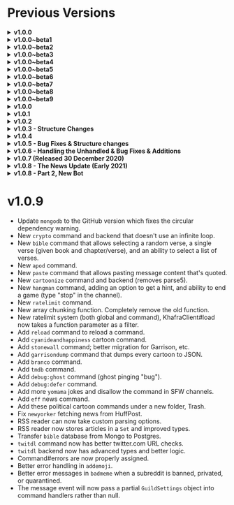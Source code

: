 # Previous Versions

<details><summary><b>v1.0.0</b></summary>

* Initial Release
* Guild settings in progress.
* Few commands.
* Bot structure is relatively close to finished.
* Prefix support.
</details>

<details><summary><b>v1.0.0~beta1</b></summary>

* Added custom reacts to GuildSettings.
* Embeds are derived from common characteristics.
* Build scripts are now available for ease of access.
* Intelligently caches GuildSettings.
* Lots of logic and parsing errors were fixed.
</details>

<details><summary><b>v1.0.0~beta2</b></summary>

* Cleanup on some commands and functions.
* GuildSettings: react to a message for a role. New message, old message, guild emoji, unicode emoji. Tweak this setting to your liking.
* Include typings for twemoji-parser.
* Remove inferred return types, add in other types.
</details>

<details><summary><b>v1.0.0~beta3</b></summary>

* Ban now accepts a mention or a user's ID.
* Fixed a few permission issues.
* Better way of getting a user's avatar.
* Default permissions for commands are automatically added.
* GuildSettings: react roles are now stable, and many issues have been resolved.
</details>

<details><summary><b>v1.0.0~beta4</b></summary>

* Split events into separate files.
* Add in a cooldown for commands.
* Removing a reaction from a react role will now remove the role.
* ``loadCommands`` now works on nested directories and no longer requires arguments.
* ``Sanitize`` has been removed from the ``Command`` class.
* Token is loaded from environment variables instead of ``KhafraClient``.
* Add ``mdn`` command for searching Mozilla Development Network easily.
* Add ``npm`` command for searching npmjs.com.
* Functional date formatter without external dependencies.
</details>

<details><summary><b>v1.0.0~beta5</b></summary>

* Add in Spotify command.
* Use ``node-fetch`` for http requests. 
* Remove as many ``any`` types as possible.
* Separate types/interfaces in a separate folder.
* Fix a missing permissions bug in both messageReactionAdd and messageReactionRemove events.
* Fixed randomreacts not working.
* Remove member from random reacts.
* Remove a role react.
</details>

<details><summary><b>v1.0.0~beta6</b></summary>

* Spotify command now defaults to the current song playing if no query is provided.
* Add in a ``role`` command, similar to user/server/channel lookup.
* Remove ``formatEmbed`` method from all commands that implemented it.
* Add in ``cowsay`` command with Tux and head-in options.
* Add in ``poll`` command to create polls.
* Add in ``discrim`` command to find users with a given discriminator.
* Only fetch columns needed from the database when fetching guild settings.
* Compile TypeScript to ESNext instead of ES6.
* Add in ``tictactoe`` command. For now you can only play against the bot.
* Add in ``help`` command for a description and example(s) of usage.
* Add in ``meepcraft`` command to get the number of players on MeepCraft. Routes request through a proxy.
</details>

<details><summary><b>v1.0.0~beta7</b></summary>

* Add in ability to ``blacklist`` commands for a user, channel, or entirety of the guild.
* Add in ability to ``whitelist`` commands for a user or channel.
* Add in different ``cowsay`` types.
* Add in ``pocket`` commands which is a partial wrapper for the GetPocket.com API.
* MongoDB handles Pocket command(s). SQLite3 still handles guildsettings.
* Add in ``tags`` command. Small snippets of text that can be returned at any given point.
* Remove useless permission checks in commands.
* ``meepcraft`` command caches latest results for 5 minutes.
* ``tictactoe`` command will intelligently pick spots now.
* ``tictactoe`` will no longer freeze if it's a draw.
* Fixed issue where bot would give cooldowns if a valid command used a different prefix. For example: `+help` would issue a cooldown on the `help` command if the prefix was `!`.
</details>

<details><summary><b>v1.0.0~beta8</b></summary>

* Added ``pocketadd`` to add articles, videos, or images to your Pocket list!
* ``pocketinit`` is now faster.
* Rename .i.ts files to .d.ts so they aren't transpiled.
* ``messagereact`` is now split into two commands: ``messagereact`` and ``messagereactmessage``. This fixes an issue where a message ID could never be fetched, unless it was in the current channel. GuildSettings will no longer store message content either, as it was unused. 
* On ``messageReactionAdd`` events, if the user isn't manageable by the client, it will (attempt) to DM the user to explain the issue and how to correct it.
* Commands that use the date formatter will now show the timezone (in GMT) and are in 12-hour times rather than 24-hours.
* Fixed a logic error in the ``ban`` command that would incorrectly check which member was bannable.
* Incorrect time inputs in ``ban`` will no longer throw an error.
* Cooldown messages will now tell the user the remaining time until they can use the command again.
* ``list`` command now sorts by category, making it much better.
* Add in ``insights``, which are similar to Discord's insights.
* Replace global ``isNaN`` with ``Number.isNaN``.
* Add in ``trivia``, ``triviahelp``, and ``trivialist`` commands.
</details>

<details><summary><b>v1.0.0~beta9</b></summary>

* Fixed ``Trivia`` types being compiled.
* MDN command now uses an official search API which I detail [here](https://github.com/Anish-Shobith/mdn-api/issues/2#issuecomment-671545742).
* Fix regressions where ``Number.isNaN`` was used rather than global ``isNaN``.
* Add in ``minesweeper`` command.
* Add in ``nytimes`` command that fetches the most popular articles of the day.
* ``tag`` command will no longer throw an error if no arguments are provided.
* ``Proxy`` helper is now written in ts.
* Add in ``weather`` command.
* ``cowsay`` will no longer crash when a type if given but no text (ie. ``cowsay tux`` would crash).
* Embeds are now easier.
* Add in ``whatisnpm`` command.
* ``help`` command now lists aliases.
</details>

<details><summary><b>v1.0.0</b></summary>

* Add in ``connect4`` command.
* ``npm`` will no longer crash when invalid packages are queried.
* Commands now work in DMs that aren't marked guild only.
* ``tictactoe`` command will no longer throw an error if the game message was deleted.
* [copy](./scripts/copy.js) is fixed for Windows.
* Add in ``theguardian`` command to search for articles given a date (optional) and a query.
* Add in ``insightsgraph`` command.
* Add in ``warn``, ``getwarns`` and ``setwarn`` commands. ``Setwarn`` will set the number of warning points a user must obtain before getting kicked. ``Getwarn`` will get warnings from another user (if user has KICK_MEMBERS perms) or their own warnings.
* MongoDB now allows username/password authentication.
* Add in ``slots`` command.
* Add in ``youtube`` command that searches for YouTube videos.
* Replace SQLite3 with MongoDB. Remove GuildSettings that were likely buggy, untested, or I weren't happy with.
* Message handler now checks if the first argument has a command name in it. Basically, GuildSettings aren't fetched on every message anymore.
* Add in ``rollingstones`` command to search for the top 500 songs for all time.
* Split functions into separate packages.
* Add in ``giverole`` command, which is a custom command to give a user a role when they use a command.
* Fix all modules using ``RoleManager.fetch`` (Discord.js function), which can return ``Role | null | RoleManager``.
* ``tsconfig.json`` is now slightly more strict.
* Fix ``mask`` throwing an error on message URLs without embeds. Also, it now lists all embeds in a message instead of only one.
* Add in ``bible`` command.
* Replace string to day function in ``ban`` with ``ms``, which happens to be installed already.
* Add in ``enable``, ``disable``, ``unenable``, and ``undisable`` commands. 
* Added typings for all database collections.
</details>

<details><summary><b>v1.0.1</b></summary>

* Remove most casts to ``any|any[]``. Must be kept in ``Proxy`` helper since its types are trash.
* Remove incorrect types in new Settings commands.
* Remove casts in MessageReaction events that no longer need to be inferred.
* Remove types from ``Bible`` package that were from ``BadMeme``.
* MineSweeper helper will no longer mix ``number`` and ``string`` types.
* Enable ``noImplicitAny`` by default!
* ``TicTacToe`` command has been rewritten and can now be played against the bot or another user! This also fixed a bug when the bot would check for the best spot to go.
</details>

<details><summary><b>v1.0.2</b></summary>

* Add in [config](./config.json) file to configure bot owner and embed colors.
* Fix an issue in the ``Message`` event that would throw an error.
* Add in ``theonion`` command.
* Add in ``wikipedia`` command.
* Add in ``members`` command which is a smaller way of viewing member count.
* Change insight graph file type to JPG and let matplotlib optimize it. 
* Added a logger for future debugging of issues. Deleted on ``npm run dev:build``.
* Added ``pm2`` configuration and edited production run script to use it.
* Add in ``steal`` command to take an emoji from another server and create one on the current server.
</details>

<details><summary><b>v1.0.3 - Structure Changes</b></summary>

* Add in ``synergismstats`` command.
* ``channelinfo`` now works on VoiceChannels and NewsChannels.
* Add in basic rate-limiting in ``MessageReactionAdd`` and ``MessageReactionRemove`` events to prevent spam.
* Custom commands will now give confirmation on success.
* Cooldowns are now limited to number of commands a minute rather than a set time. Users can use up to 5 commands a minute (1 every 12 seconds) and a guild is limited to 15 commands a minute (1 every 4 seconds). 
* Cooldowns now apply to commands in DM and custom guild commands. Same rates as normal commands (DM counts as user cooldown).
* Log info on rate-limits.
* ``ban`` can now ban members not in the guild and will prevent errors when the days to clear messages is over 7.
* Custom commands now accept a message on success and the message allows simple formatting. Put ``{user}`` in the message to replace with a mention of the person receiving the role.
* Fix potential errors in ``MessageReactionAdd`` and ``MessageReactionRemove`` events if the message was deleted before a partial reaction could be fetched.
* Re-worked permissions to use native Discord.js loops for checking multiple permissions.
* Re-worked message event to be more readable and maintainable.
* Guild Settings are no longer checked in DMs.
* ``Sanitize`` function now includes updated permissions.
* Fixed a crash in DMs when using ``BadMeme``.
* Fixed a crash in DMs when using ``userinfo``.
* Re-worked Date formatting Utility function. Improved readability and the code is structured better to not rely on so many hard-coded values (for example: string lengths).
* ``Proxy`` util removes last ``as any`` declaration.
</details>

<details><summary><b>v1.0.4</b></summary>

* Fix concatenation ordering bug in ``Date`` when formatting months.
* Add ``meepmember`` command.
* Fix ``emoji`` command returning no response when no emojis are provided.
* Remove ``cooldown`` option in Commands.
* Add build scripts for Linux.
* Fix an error with ``InsightsGraph`` when a guild had no members joined/left yet.
* Trim strings in ``load.env`` utility function.
* Remove ``insightsinit``. Insights are now tracked automatically.
* Upsert documents for all Guild Settings.
* Add in ``dev:run`` and ``prod:run`` scripts for running the bot without transpiling.
* ``Wikipedia`` command will now give better, more in-depth results. If no results are found it will revert to the old API.
* ``Trivia`` now accepts answer numbers as answers (1, 2, 3, 4, etc.), allows category names or IDs, and is all around better.
* Default prefix can be changed in the [config](./config.json) file.
* ``Tags`` and all helper commands have been rewritten:
1. Subcommands now work. For example, ``tags create`` and ``tagscreate`` perform the same action.
2. Fixed a potential crash in ``tagsinfo`` when no arguments were provided. At the very least it checks if arguments are passed.
3. ``tags info`` now shows transfer history (of latest transfer) to prevent trolls. 
4. ``tagsinit`` has been removed. Tags can be created without extra steps.
* Fix an issue in the message event that would throw an error.
* Custom commands are included in their own cooldown now.
* React roles are now logged.
* Remove ``rollingstones`` command.
* Add in a minimum and optional max arguments settings per command.
</details>

<details><summary><b>v1.0.5 - Bug Fixes & Structure changes</b></summary>

* Bot can be mentioned instead of using the prefix. Does not affect commands that rely on mentions.
* If no command is found, Khafra-Bot will suggest a replacement if any commands are similar. Only happens when the command is initialized by mentioning it, to prevent annoyances if another bot with the same prefix is in the server.
* Added bot intents.
* Max arguments for the ``unban`` has been fixed.
* Commands will now properly check permissions in NewsChannels.
* Extra guards in ``message`` to catch bad inputs early.
* ``badmeme`` now fetches the max amount of posts (100), and the cache now stores less, more relevant data. It will also reject on bad data.
* ``insightsdaily`` has been re-written. Now allows a user-inputted amount of days to check and requires ``VIEW_GUILD_INSIGHTS`` permission rather than ``ADMINISTRATOR``.
* Bump ``node-fetch`` to v2.6.1.
</details>

<details><summary><b>v1.0.6 - Handling the Unhandled & Bug Fixes & Additions</b></summary>

* Handle unhandled rejections without memory leaks.
* ``TextChannel | DMChannel | NewsChannel`` send methods will no longer throw errors on rejections. These methods are Proxied, modifying the prototype to return null and log the error if one occurs. No changes have to be made because it has the same type/return signatures already.
* ``Message#react`` will no longer throw errors similar to ``<Channel>.send``.
* ``clear`` command will now filter messages older than 2 weeks automatically.
* Get welcome/leave messages when a user joins, leaves, or is kicked from a guild.
* Fix multiple issues and replaced bad code when trying to get the correct mentioned user.
* ``user`` command can now fetch information from any Discord account, not just guild members. The old command is under the new name ``member``.
* Catch bad inputs earlier on.
* Add ``discover`` command.
* ``emoji`` command now works with Guild emojis and the emoji section of the ``server`` command has been removed.
* ``message`` event has once again been re-written to include better logic and updated code for guild settings.
* Inhibitors are now much easier to use and use less resources. Some commands can no longer be disabled or enabled.
* Embed is now part of the ``Command`` class and ``Embed.missing_args`` has been re-named to ``Embed.generic``.
* ``tsconfig`` is even more strict now.
* Method Proxy arguments now have a type.
* Cleaned up ``messageReactionAdd``/``messageReactionRemove`` events.
* ``Array.fill`` now infers types correctly, although I don't believe the reasoning it doesn't very valid. :/
* ``chunk`` and ``shuffle`` array functions have been moved to Utility functions.
* Removed useless parameter in ``TicTacToe`` game handler. 
* Add in boost tracking to join/leave messages.
* Logger can now handle any type of data passed to it.
* Enable/disable work for custom commands.
* Message event now incorporates ``guildOnly``, ``ownerOnly``, and actually checks the prefix. :/
* Requests in the ``meep`` command will be timed out after 30 seconds, preventing a pretty nasty bug.
* Replace sync ``fs`` methods with ``async`` where applicable. No performance difference since they were used only when they would be used once.
* ``fs#readFile(Sync)`` now uses the correct encoding to return a string rather than a buffer.
* Add in ``hangman`` command.
* No longer store KJV Bible locally.
* Remove ``copy`` script because it's no longer needed.
* Fixed ``build`` script not removing the ``build`` directory on linux.
* Import JSON using native TypeScript abilities now that it works.
* Trivia command has been re-written.
    * Fixes a bug where if two people answer a question in close proximity of time and the next question has the same answer, it won't be instantly answered.
    * Fixed a bug where a person could input a non-integer number of questions.
    * Questions are cached, and 50 of them will always be fetched from the API. Should help performance over multiple games.
    * Fixed a bug where you couldn't use the number of a category to start a game.
    * Questions are now stored in the database, saving time retrieving questions and no longer relies on API stability/reliability.
    * Bot owner can fetch all questions using the ``triviafetch`` command.
* Move ``Cowsay`` templates to a dedicated folders for bot assets.
* Elegant event handler.
* Help command is now useful.
* Added ``realShuffle`` array utility method that uses a better prng (newly added ``crypto#randomInt``). 
* Add ``crypto`` command.
* Fix ``Message#react`` Proxy.
* Ban command has been re-worked.
* Add in utility function for checking invalid numbers (Infinity, NaN, floats, unsafe integers, negatives).
* Replace ``html-entities`` with ``entities``. 
* Use built in ``Record`` type instead of ``{ [key: ...]: ... }``.
* New command loader that removes sync ``fs`` methods and does not recursively call itself.
* Environmental variables are no longer enumerable on ``process.env`` and fixes bad new line regex.
* Remove last ``export default`` syntax other than in commands. 
* Add in ``awards`` command which calculates the hypothetical cost of all the awards on a reddit post.
* Fixed commands still using the old embed structure.
* Add in ``strawpoll`` command. This command is awesome.
* Add in ``softban`` command.
* Typescript now transpiles to ESNext, letting us use all the new keywords!
* Remove ``https-proxy-agent`` and ``node-abort-controller`` in favor of native functions. 
* Add in ``trump`` and ``trumpkey`` commands.
* Remove ``meepmember`` command.
* DMs bot owner when the bot comes online.
* Fix "unknown member" error in ``messageReactionRemove`` and ``messageReactionAdd`` events.
* Fix fetch error when Coingecko has issues.
* Users are now limited to 6 commands a minute (instead of 7).
* New cooldown functionality that is much better. Old times are removed every 10 minutes or when a user uses a command or a command is used in a guild. Plus, code is much nicer and can be used anywhere in 2 steps. 
* ``messageReactionAdd`` and ``messageReactionRemove`` events will make significantly less API calls, preventing rate-limiting in certain cases.
* ``message`` event has been cleaned up, no functionality changes but is now much more manageable.
* Add in Kongregate chat relay. Not customizable and many values are hardcoded in.
* Add in ``kongroom`` command for the bot owner to change the chatroom the bot is currently in.
* Add ``lock``, ``ratelimit``, and ``yomama`` commands.
* Remove usage of deprecated ``URL#parse``.
* Fix ``guildMemberAdd`` and ``guildMemberRemove`` events if a guild had no database entry.
* Blacklist command has been split into four separate parts.
* Fix issue in ``cowsay`` command when a type was supplied without text.
* Add in refresh ability in ``whatisnpm`` command to refresh the cache.
* Add in ``nim`` command.
* Add in DuckDuckGo's ``bangs`` into a command.
* Add in debug commands.
* Fix ``hastebin`` command not working with new lines. Doing so, I realized there was some really bad logic in the message event for handling the prefix, and was also able to remove (one of?) the ugliest piece(s) of code remaining in the bot.
</details>

<details><summary><b>v1.0.7 (Released 30 December 2020)</b></summary>

* Add in ``avatar`` command.
* Add in Google ``translate`` command.
* Removed ``synergismsave`` command.
* ``loadEnv`` function removed since it wasn't needed.
* Allow multiple = signs for env variables.
* Fix ``NewsChannel#send`` not being proxied and catching errors.
* Add rule board.
* Reduce memory the badmeme cache uses by only caching properties used.
* Uses new reply ability in most cases.
* Add in ``quran`` command.
* Export ``isText`` helper function to utility file.
* Rewrite ``poll`` command.
* Permissions now require FLAGS to be used (or the corresponding number).
* ``Command.permissions`` have been moved to ``Command.settings.permissions``.
* Added static ``Command.permsFromBitField`` function for converting bitfield array to their string representations.
* Warning system has been updated to allow more customization (including deleting warnings now!).
    1. Disallows negative warning points to be given.
    2. Allows removing active warning points.
    3. Warnings are split into 2 categories: active & inactive. Active points will cause a member to be kicked when reaching the guild's limit.
* Add in ``thenounproject`` command.
* Add in ``talkobamatome`` command.
* Add in ``howmanypeopleareinspacerightnow`` command (``spacern`` or ``hmpaisrn``).
* Add in ``nobodylive`` command.
* Add in ``thispersondoesnotexist`` command (alias: ``tpdne``).
* Add in ``thisworddoesnotexist`` command (``twdne``).
* Add in ``thisartworkdoesnotexist`` command.
* Add in ``thiscatdoesnotexist`` command.
* Add in ``thishorsedoesnotexist`` command.
* Add in ``thisfuckeduphomerdoesnotexist`` command (``tfuhdne``).
* Add in ``cartoonize`` command (one of my favorites).
* Replace ``Guild#member`` with ``GuildMemberManager#resolve``.
* Add in ``cheese`` command.
* Add in ``define`` command.
* Add in ``kanye`` command.
* Add in ``tronald`` command.
* Add in ``quotes`` command.
* Add in ``xkcd`` command.
* Natively import json using ``--experimental-json-modules`` flag.
* PM2 launch command updated since it doesn't support ESM.
* Add in ``washyourlyrics`` command.
* Add in ``chatarr`` command.
* Add in ``colorize`` command.
* Add in ``forgotify`` command.
* Add in ``bored`` command.
* Add in ``500px`` command.
* Add in ``longestpoem`` command.
* Add in ``boilthefrog`` command.
* Add in ``killedbygoogle`` command.
* Add in ``bellingcat`` command.
* Add in ``piglatin`` command.
</details>

<details><summary><b>v1.0.8 - The News Update (Early 2021)</b></summary>

* Add a fully fledged RSS feed parser.
* Add in ``abcnews`` command.
* Add in ``aljazeera`` command.
* Add in ``apnews`` command.
* Add in ``axios`` command.
* Add in ``bbc`` command.
* Add in ``bloomberg`` new command.
* Add in ``breitbart`` command.
* Add in ``businessinsider`` command.
* Add in ``buzzfeed`` command.
* Add in ``cbs`` command.
* Add in ``cnbc`` command.
* Add in ``cnet`` command.
* Add in ``cnn`` command.
* Add in ``defenceblog`` command.
* Add in ``derspiegel`` command.
* Add in ``espn`` command.
* Add in ``e-ir`` command.
* Add in ``foxnews`` command.
* Add in ``ft`` command.
* Add in ``hackernews`` command.
* Add in ``heavy`` command.
* Add in ``huffpost`` command.
* Add in ``independent`` command.
* Add in ``jpost`` command.
* Add in ``latimes`` command.
* Add in ``mirror`` command.
* Add in ``nbc`` command.
* Add in ``nbc2`` command.
* Add in ``newyorker`` command.
* Add in ``npr`` command.
* Add in ``oann`` command.
* Add in ``people`` magazine command.
* Add in ``politico`` command.
* Add in ``reuters`` command.
* Add in ``rt`` command.
* Add in ``skynews`` command.
* Add in ``slate`` command.
* Add in ``space`` news command.
* Add in ``thecipherbrief`` command.
* Add in ``thehill`` command.
* Add in ``thesun`` command.
* Add in ``time`` (magazine) command.
* Add in ``timesofindia`` command.
* Add in ``tmz`` command.
* Add in ``UN`` news command.
* Add in ``vox`` command.
* Add in ``washingtonpost`` command.
* Add in ``wsj`` command.
* Add in ``yahoo`` news command.
* Removed ``chatarr`` command.
* Update ``bellingcat`` command to use new RSS feed parser.
* Update ``nytimes`` command to use new RSS feed parser.
* Update ``theguardian`` command to use the new RSS feed parser.

</details>

<details><summary><b>v1.0.8 - Part 2, New Bot</b></summary>

## Commands
* Add `twitdl` command to get the links to media in tweets.
* Add `garrison` command to show awareness to mental illness.
* Replace `trump` scraper with JSON.
* Fix type error in `poll` command.
* `lock` command now syncs permissions with the category channel when unlocking.
* Normalized `blacklist` and `whitelist` commands.
* Remove `insightsdaily` and `insightsgraph` command for a more informative `insights` table.
* Better logic in the `hangman` command.
* Allow emojis in `addemoji` to be added with an image link and an attachment now.
* Add `forceban` command that allows banning multiple people without confirmation.
* Massively improve the `emoji` command.
* Remove `quote`, `kanye`, `boredapi`, `cheese`, `connect4`, `nim`, `what-is-npm`, `slots`, `trivia`, `tictactoe`, `xkcd`, `discover`, `discriminator`, `whitelist (all)`, `giverole`, `reactrole`, `tags (all)`, `bang`, `boilthefrog`, old `theonion`, and `500px` commands.
* Add `about` command for basic information about the bot.
* Add `invite` command for links to invite the bot to your own server.
* Add `links` command.

## Structure
* Commands will now return with an embed to reply to the user with. This reduces a ton of repetitive code and allows for cleaner error handling without proxying the methods or using try/catch.
* Decouple methods from multiple areas (mostly separate permission checks and Embed from the `Command` class).
* Commands can now specify middleware to run right after the command is loaded, and a custom error list and error messages.
* Remove commands that are low quality and/or not up to standards.
* Guild settings will now be automatically inputted into the database when the bot joins a guild. Likewise, guild settings are removed from the database when the bot leaves a guild.
* Added hierarchy checks for `ban` (partially), `kick`, `warn`, and `deletewarn` commands.
* Update `discord.js` to master.
* Remove deprecated `entities.decode` method from RSS commands.
* Removed `export default` from commands, add `RegisterCommand` class decorator to register commands instead.
* Partially transition databases to Postgres.
* Add in `fetch` util for cleaner, functional code.
* Remove `kongregate` chat forwarder. 
* Log commands that fail to load.

</details>

# v1.0.9

* Update `mongodb` to the GitHub version which fixes the circular dependency warning.
* New `crypto` command and backend that doesn't use an infinite loop.
* New `bible` command that allows selecting a random verse, a single verse (given book and chapter/verse), and an ability to select a list of verses.
* New `apod` command.
* New `paste` command that allows pasting message content that's quoted.
* New `cartoonize` command and backend (removes parse5).
* New `hangman` command, adding an option to get a hint, and ability to end a game (type "stop" in the channel).
* New `ratelimit` command.
* New array chunking function. Completely remove the old function.
* New ratelimit system (both global and command), KhafraClient#load now takes a function parameter as a filter.
* Add `reload` command to reload a command.
* Add `cyanideandhappiness` cartoon command.
* Add `stonewall` command; better migration for Garrison, etc.
* Add `garrisondump` command that dumps every cartoon to JSON.
* Add `branco` command.
* Add `tmdb` command.
* Add `debug:ghost` command (ghost pinging "bug").
* Add `debug:defer` command.
* Add more `yomama` jokes and disallow the command in SFW channels.
* Add `eff` news command.
* Add these political cartoon commands under a new folder, Trash.
* Fix `newyorker` fetching news from HuffPost.
* RSS reader can now take custom parsing options.
* RSS reader now stores articles in a `Set` and improved types.
* Transfer `bible` database from Mongo to Postgres.
* `twitdl` command now has better twitter.com URL checks.
* `twitdl` backend now has advanced types and better logic.
* Command#errors are now properly assigned.
* Better error handling in `addemoji`.
* Better error messages in `badmeme` when a subreddit is banned, privated, or quarantined.
* The message event will now pass a partial `GuildSettings` object into command handlers rather than null.
